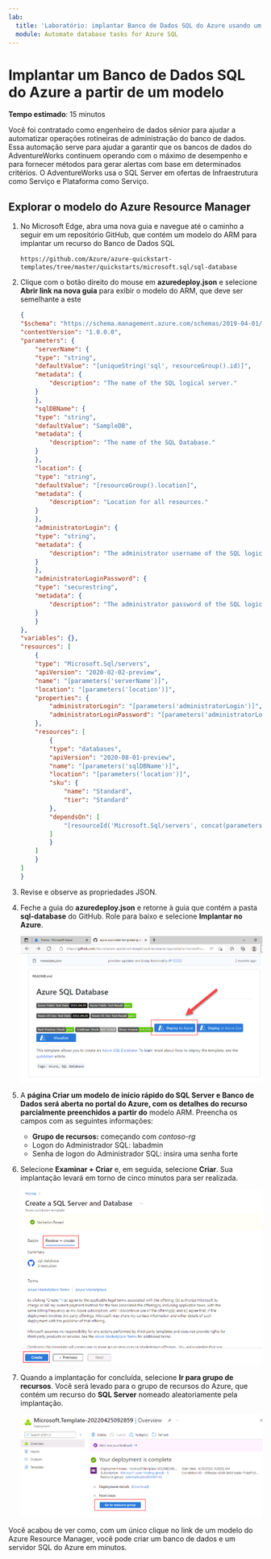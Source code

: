 ```yaml
---
lab:
  title: 'Laboratório: implantar Banco de Dados SQL do Azure usando um modelo do Azure Resource Manager'
  module: Automate database tasks for Azure SQL
---
```


# Implantar um Banco de Dados SQL do Azure a partir de um modelo

**Tempo estimado**: 15 minutos

Você foi contratado como engenheiro de dados sênior para ajudar a automatizar operações rotineiras de administração do banco de dados. Essa automação serve para ajudar a garantir que os bancos de dados do AdventureWorks continuem operando com o máximo de desempenho e para fornecer métodos para gerar alertas com base em determinados critérios. O AdventureWorks usa o SQL Server em ofertas de Infraestrutura como Serviço e Plataforma como Serviço.

## Explorar o modelo do Azure Resource Manager

1. No Microsoft Edge, abra uma nova guia e navegue até o caminho a seguir em um repositório GitHub, que contém um modelo do ARM para implantar um recurso do Banco de Dados SQL

    ```
    https://github.com/Azure/azure-quickstart-templates/tree/master/quickstarts/microsoft.sql/sql-database
    ```

1. Clique com o botão direito do mouse em **azuredeploy.json** e selecione **Abrir link na nova guia** para exibir o modelo do ARM, que deve ser semelhante a este

    ```JSON
    {
    "$schema": "https://schema.management.azure.com/schemas/2019-04-01/deploymentTemplate.json#",
    "contentVersion": "1.0.0.0",
    "parameters": {
        "serverName": {
        "type": "string",
        "defaultValue": "[uniqueString('sql', resourceGroup().id)]",
        "metadata": {
            "description": "The name of the SQL logical server."
        }
        },
        "sqlDBName": {
        "type": "string",
        "defaultValue": "SampleDB",
        "metadata": {
            "description": "The name of the SQL Database."
        }
        },
        "location": {
        "type": "string",
        "defaultValue": "[resourceGroup().location]",
        "metadata": {
            "description": "Location for all resources."
        }
        },
        "administratorLogin": {
        "type": "string",
        "metadata": {
            "description": "The administrator username of the SQL logical server."
        }
        },
        "administratorLoginPassword": {
        "type": "securestring",
        "metadata": {
            "description": "The administrator password of the SQL logical server."
        }
        }
    },
    "variables": {},
    "resources": [
        {
        "type": "Microsoft.Sql/servers",
        "apiVersion": "2020-02-02-preview",
        "name": "[parameters('serverName')]",
        "location": "[parameters('location')]",
        "properties": {
            "administratorLogin": "[parameters('administratorLogin')]",
            "administratorLoginPassword": "[parameters('administratorLoginPassword')]"
        },
        "resources": [
            {
            "type": "databases",
            "apiVersion": "2020-08-01-preview",
            "name": "[parameters('sqlDBName')]",
            "location": "[parameters('location')]",
            "sku": {
                "name": "Standard",
                "tier": "Standard"
            },
            "dependsOn": [
                "[resourceId('Microsoft.Sql/servers', concat(parameters('serverName')))]"
            ]
            }
        ]
        }
    ]
    }
    ```

1. Revise e observe as propriedades JSON.

1. Feche a guia do **azuredeploy.json** e retorne à guia que contém a pasta **sql-database** do GitHub. Role para baixo e selecione **Implantar no Azure**.

    ![Botão Implantar no Azure](../images/dp-300-module-11-lab-01.png)

1. A **página Criar um modelo de início rápido do SQL Server e Banco de Dados será aberta no portal do Azure, com os detalhes do recurso parcialmente preenchidos a partir do** modelo ARM. Preencha os campos com as seguintes informações:

    - **Grupo de recursos:** começando com *contoso-rg*
    - Logon do Administrador SQL: labadmin
    - Senha de logon do Administrador SQL: insira uma senha forte

1. Selecione **Examinar + Criar** e, em seguida, selecione **Criar**. Sua implantação levará em torno de cinco minutos para ser realizada.

    ![Figura 2](../images/dp-300-module-11-lab-02.png)

1. Quando a implantação for concluída, selecione **Ir para grupo de recursos**. Você será levado para o grupo de recursos do Azure, que contém um recurso do **SQL Server** nomeado aleatoriamente pela implantação.

    ![Figura 3](../images/dp-300-module-11-lab-03.png)

Você acabou de ver como, com um único clique no link de um modelo do Azure Resource Manager, você pode criar um banco de dados e um servidor SQL do Azure em minutos.
